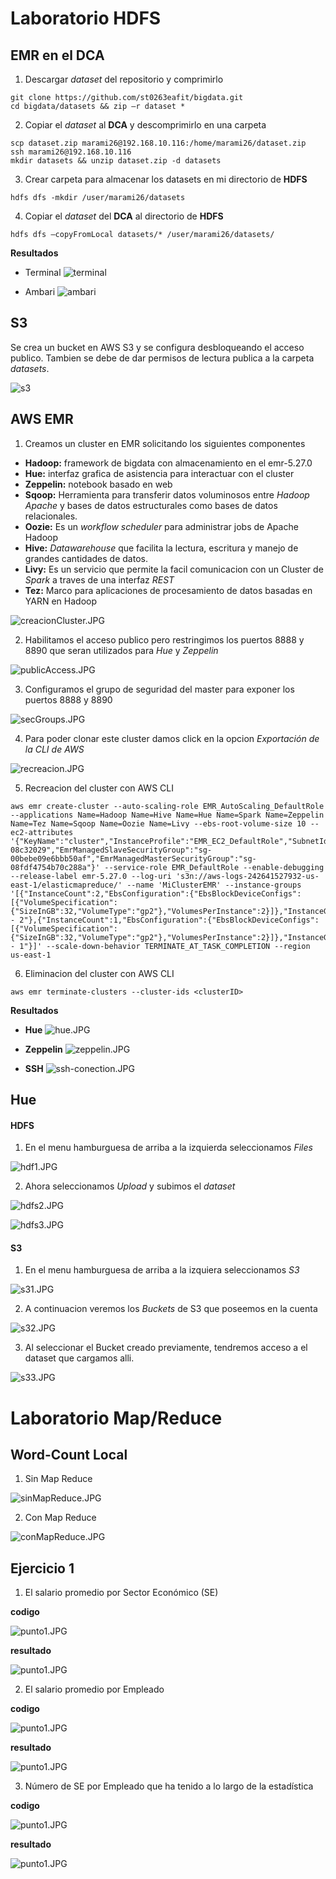 # Laboratorio HDFS
## EMR en el DCA

1. Descargar _dataset_ del repositorio y comprimirlo
```
git clone https://github.com/st0263eafit/bigdata.git 
cd bigdata/datasets && zip –r dataset * 
```
2. Copiar el _dataset_ al **DCA** y descomprimirlo en una carpeta
```
scp dataset.zip marami26@192.168.10.116:/home/marami26/dataset.zip 
ssh marami26@192.168.10.116 
mkdir datasets && unzip dataset.zip -d datasets 
```
3. Crear carpeta para almacenar los datasets en mi directorio de **HDFS**
```
hdfs dfs -mkdir /user/marami26/datasets 
```
4. Copiar el _dataset_ del **DCA** al directorio de **HDFS**
```
hdfs dfs –copyFromLocal datasets/* /user/marami26/datasets/ 
```

**Resultados**
* Terminal
![terminal](https://github.com/Mateo-RH/TopicosTelematica-BigDataLab/blob/master/imagenes/dca/terminal.png)

* Ambari
![ambari](https://github.com/Mateo-RH/TopicosTelematica-BigDataLab/blob/master/imagenes/dca/ambari.png)

## S3
Se crea un bucket en AWS S3 y se configura desbloqueando el acceso publico.
Tambien se debe de dar permisos de lectura publica a la carpeta _datasets_.

![s3](https://github.com/Mateo-RH/TopicosTelematica-BigDataLab/blob/master/imagenes/s3/bigdata-s3.JPG)

## AWS EMR

1. Creamos un cluster en EMR solicitando los siguientes componentes
 * **Hadoop:** framework de bigdata con almacenamiento en el emr-5.27.0
 * **Hue:** interfaz grafica de asistencia para interactuar con el cluster
 * **Zeppelin:** notebook basado en web
 * **Sqoop:** Herramienta para transferir datos voluminosos entre _Hadoop Apache_ y bases de datos estructurales como bases de datos relacionales.
 * **Oozie:** Es un _workflow scheduler_ para administrar jobs de Apache Hadoop
 * **Hive:** _Datawarehouse_ que facilita la lectura, escritura y manejo de grandes cantidades de datos.
 * **Livy:** Es un servicio que permite la facil comunicacion con un Cluster de _Spark_ a traves de una interfaz _REST_
 * **Tez:** Marco para aplicaciones de procesamiento de datos basadas en YARN en Hadoop
 
![creacionCluster.JPG](https://github.com/Mateo-RH/TopicosTelematica-BigDataLab/blob/master/imagenes/cluster/creacionCluster.JPG)

2. Habilitamos el acceso publico pero restringimos los puertos 8888 y 8890 que seran utilizados para _Hue_ y _Zeppelin_

![publicAccess.JPG](https://github.com/Mateo-RH/TopicosTelematica-BigDataLab/blob/master/imagenes/cluster/publicAccess.JPG)

3. Configuramos el grupo de seguridad del master para exponer los puertos 8888 y 8890

![secGroups.JPG](https://github.com/Mateo-RH/TopicosTelematica-BigDataLab/blob/master/imagenes/cluster/secGroups.JPG)

4. Para poder clonar este cluster damos click en la opcion _Exportación de la CLI de AWS_

![recreacion.JPG](https://github.com/Mateo-RH/TopicosTelematica-BigDataLab/blob/master/imagenes/cluster/recreacion.JPG)

5. Recreacion del cluster con AWS CLI
```
aws emr create-cluster --auto-scaling-role EMR_AutoScaling_DefaultRole --applications Name=Hadoop Name=Hive Name=Hue Name=Spark Name=Zeppelin Name=Tez Name=Sqoop Name=Oozie Name=Livy --ebs-root-volume-size 10 --ec2-attributes '{"KeyName":"cluster","InstanceProfile":"EMR_EC2_DefaultRole","SubnetId":"subnet-08c32029","EmrManagedSlaveSecurityGroup":"sg-00bebe09e6bbb50af","EmrManagedMasterSecurityGroup":"sg-08fdf4754b70c288a"}' --service-role EMR_DefaultRole --enable-debugging --release-label emr-5.27.0 --log-uri 's3n://aws-logs-242641527932-us-east-1/elasticmapreduce/' --name 'MiClusterEMR' --instance-groups '[{"InstanceCount":2,"EbsConfiguration":{"EbsBlockDeviceConfigs":[{"VolumeSpecification":{"SizeInGB":32,"VolumeType":"gp2"},"VolumesPerInstance":2}]},"InstanceGroupType":"CORE","InstanceType":"m4.xlarge","Name":"Principal - 2"},{"InstanceCount":1,"EbsConfiguration":{"EbsBlockDeviceConfigs":[{"VolumeSpecification":{"SizeInGB":32,"VolumeType":"gp2"},"VolumesPerInstance":2}]},"InstanceGroupType":"MASTER","InstanceType":"m4.xlarge","Name":"Maestro - 1"}]' --scale-down-behavior TERMINATE_AT_TASK_COMPLETION --region us-east-1
```

6. Eliminacion del cluster con AWS CLI
```
aws emr terminate-clusters --cluster-ids <clusterID>
```

**Resultados**

* **Hue**
![hue.JPG](https://github.com/Mateo-RH/TopicosTelematica-BigDataLab/blob/master/imagenes/cluster/hue.JPG)

* **Zeppelin**
![zeppelin.JPG](https://github.com/Mateo-RH/TopicosTelematica-BigDataLab/blob/master/imagenes/cluster/zeppelin.JPG)

* **SSH**
![ssh-conection.JPG](https://github.com/Mateo-RH/TopicosTelematica-BigDataLab/blob/master/imagenes/cluster/ssh-conection.JPG)

## Hue

#### HDFS

1. En el menu hamburguesa de arriba a la izquierda seleccionamos _Files_

![hdf1.JPG](https://github.com/Mateo-RH/TopicosTelematica-BigDataLab/blob/master/imagenes/hue/hdf1.JPG)

2. Ahora seleccionamos _Upload_ y subimos el _dataset_

![hdfs2.JPG](https://github.com/Mateo-RH/TopicosTelematica-BigDataLab/blob/master/imagenes/hue/hdfs2.JPG)

![hdfs3.JPG](https://github.com/Mateo-RH/TopicosTelematica-BigDataLab/blob/master/imagenes/hue/hdfs3.JPG)

#### S3

1. En el menu hamburguesa de arriba a la izquiera seleccionamos _S3_

![s31.JPG](https://github.com/Mateo-RH/TopicosTelematica-BigDataLab/blob/master/imagenes/s3/s31.JPG)

2. A continuacion veremos los _Buckets_ de S3 que poseemos en la cuenta

![s32.JPG](https://github.com/Mateo-RH/TopicosTelematica-BigDataLab/blob/master/imagenes/s3/s32.JPG)

3. Al seleccionar el Bucket creado previamente, tendremos acceso a el dataset que cargamos alli.

![s33.JPG](https://github.com/Mateo-RH/TopicosTelematica-BigDataLab/blob/master/imagenes/s3/s33.JPG)

# Laboratorio Map/Reduce

## Word-Count Local

1. Sin Map Reduce

![sinMapReduce.JPG](https://github.com/Mateo-RH/TopicosTelematica-BigDataLab/blob/master/imagenes/local/sinMapReduce.JPG)

2. Con Map Reduce

![conMapReduce.JPG](https://github.com/Mateo-RH/TopicosTelematica-BigDataLab/blob/master/imagenes/local/conMapReduce.JPG)

## Ejercicio 1

1. El salario promedio por Sector Económico (SE)

**codigo**

![punto1.JPG](https://github.com/Mateo-RH/TopicosTelematica-BigDataLab/blob/master/imagenes/labs/punto1.JPG)

**resultado**

![punto1.JPG](https://github.com/Mateo-RH/TopicosTelematica-BigDataLab/blob/master/imagenes/labs/punto1_res.JPG)

2. El salario promedio por Empleado

**codigo**

![punto1.JPG](https://github.com/Mateo-RH/TopicosTelematica-BigDataLab/blob/master/imagenes/labs/punto2.JPG)

**resultado**

![punto1.JPG](https://github.com/Mateo-RH/TopicosTelematica-BigDataLab/blob/master/imagenes/labs/punto2_res.JPG)

3. Número de SE por Empleado que ha tenido a lo largo de la estadística

**codigo**

![punto1.JPG](https://github.com/Mateo-RH/TopicosTelematica-BigDataLab/blob/master/imagenes/labs/punto3.JPG)

**resultado**

![punto1.JPG](https://github.com/Mateo-RH/TopicosTelematica-BigDataLab/blob/master/imagenes/labs/punto3_res.JPG)

